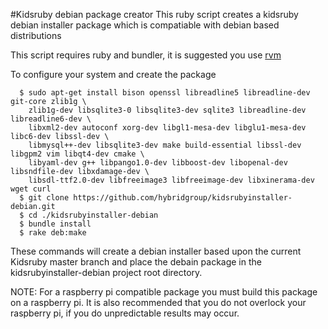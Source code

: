 #Kidsruby debian package creator
This ruby script creates a kidsruby debian installer package which is compatiable with debian based distributions

This script requires ruby and bundler, it is suggested you use [rvm](https://rvm.io/)

To configure your system and create the package
~~~
  $ sudo apt-get install bison openssl libreadline5 libreadline-dev git-core zlib1g \
    zlib1g-dev libsqlite3-0 libsqlite3-dev sqlite3 libreadline-dev libreadline6-dev \
    libxml2-dev autoconf xorg-dev libgl1-mesa-dev libglu1-mesa-dev libc6-dev libssl-dev \
    libmysql++-dev libsqlite3-dev make build-essential libssl-dev libgpm2 vim libqt4-dev cmake \
    libyaml-dev g++ libpango1.0-dev libboost-dev libopenal-dev libsndfile-dev libxdamage-dev \
    libsdl-ttf2.0-dev libfreeimage3 libfreeimage-dev libxinerama-dev wget curl
  $ git clone https://github.com/hybridgroup/kidsrubyinstaller-debian.git
  $ cd ./kidsrubyinstaller-debian
  $ bundle install
  $ rake deb:make
~~~
These commands will create a debian installer based upon the current Kidsruby master branch and place the debain package in the kidsrubyinstaller-debian project root directory.

NOTE: For a raspberry pi compatible package you must build this package on a raspberry pi. It is also recommended that you do not overlock your raspberry pi,
      if you do unpredictable results may occur. 
